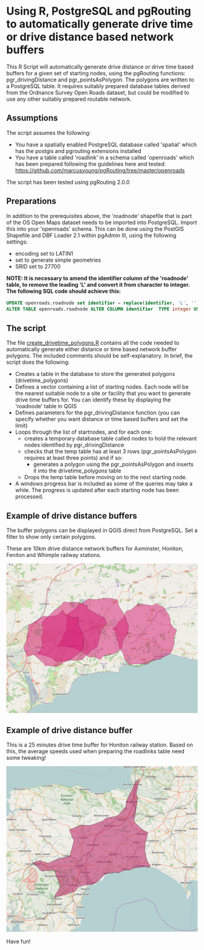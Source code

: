 # Using R, PostgreSQL and pgRouting to automatically generate drive time or drive distance based network buffers
This R Script will automatically generate drive distance or drive time based buffers for a given set of starting nodes, using the pgRouting functions: pgr_drivingDistance and pgr_pointsAsPolygon. The polygons are written to a PostgreSQL table. It requires suitably prepared database tables derived from the Ordnance Survey Open Roads dataset, but could be modified to use any other suitably prepared routable network.

## Assumptions

The script assumes the following:

* You have a spatially enabled PostgreSQL database called 'spatial' which has the postgis and pgrouting extensions installed
* You have a table called 'roadlink' in a schema called 'openroads' which has been prepared following the guidelines here and tested: https://github.com/marcusyoung/pgRouting/tree/master/openroads

The script has been tested using pgRouting 2.0.0

## Preparations

In addition to the prerequisites above, the 'roadnode' shapefile that is part of the OS Open Maps dataset needs to be imported into PostgreSQL. Import this into your 'openroads' schema. This can be done using the PostGIS Shapefile and DBF Loader 2.1 within pgAdmin III, using the following settings:
- encoding set to LATIN1
- set to generate simple geometries
- SRID set to 27700

**NOTE: It is necessary to amend the identifier column of the 'roadnode' table, to remove the leading 'L' and convert it from character to integer. The following SQL code should achieve this:**

```sql
UPDATE openroads.roadnode set identifier = replace(identifier, 'L', '');
ALTER TABLE openroads.roadnode ALTER COLUMN identifier  TYPE integer USING (identifier::integer);
```
  

## The script
The file [create_drivetime_polygons.R](create_drivetime_polygons.R) contains all the code needed to automatically generate either distance or time based network buffer polygons. The included comments should be self-explanatory. In brief, the script does the following:

* Creates a table in the database to store the generated polygons (drivetime_polygons)
* Defines a vector containing a list of starting nodes. Each node will be the nearest suitable node to a site or facility that you want to generate drive time buffers for. You can identify these by displaying the 'roadnode' table in QGIS
* Defines parameters for the pgr_drivingDistance function (you can specify whether you want distance or time based buffers and set the limit)
* Loops through the list of startnodes, and for each one:
  * creates a temporary database table called nodes to hold the relevant nodes identified by pgr_drivingDistance 
  * checks that the temp table has at least 3 rows (pgr_pointsAsPolygon requires at least three points) and if so:
    * generates a polygon using the pgr_pointsAsPolygon and inserts it into the drivetime_polygons table
  * Drops the temp table before moving on to the next starting node.
* A windows progress bar is included as some of the queries may take a while. The progress is updated after each starting node has been processed.
  
## Example of drive distance buffers

The buffer polygons can be displayed in QGIS direct from PostgreSQL. Set a filter to show only certain polygons.

These are 10km drive distance network buffers for Axminster, Honiton, Feniton and Whimple railway stations.

![Example network distance buffers](drive_distance.png)

## Example of drive distance buffer

This is a 25 minutes drive time buffer for Honiton railway station. Based on this, the average speeds used when preparing the roadlinks table need some tweaking!

![Example drive time buffers](drive_time.png)

Have fun!